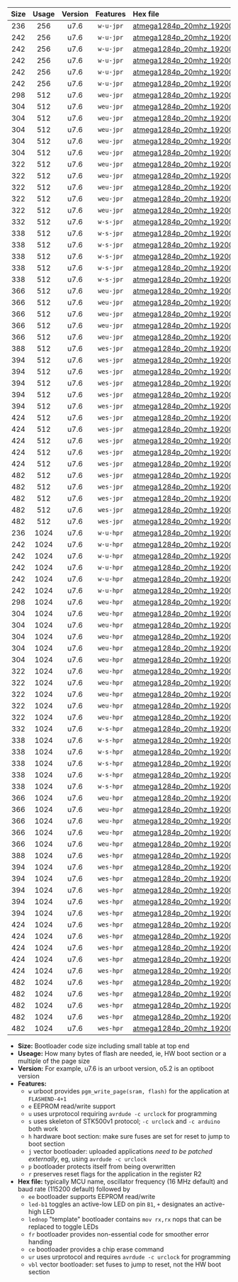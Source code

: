 |Size|Usage|Version|Features|Hex file|
|:-:|:-:|:-:|:-:|:--|
|236|256|u7.6|`w-u-jpr`|[atmega1284p_20mhz_19200bps_ur_vbl.hex](https://raw.githubusercontent.com/stefanrueger/urboot/main//atmega1284p_20mhz_19200bps_ur_vbl.hex)|
|242|256|u7.6|`w-u-jpr`|[atmega1284p_20mhz_19200bps_led+b5_ur_vbl.hex](https://raw.githubusercontent.com/stefanrueger/urboot/main//atmega1284p_20mhz_19200bps_led+b5_ur_vbl.hex)|
|242|256|u7.6|`w-u-jpr`|[atmega1284p_20mhz_19200bps_led+b7_ur_vbl.hex](https://raw.githubusercontent.com/stefanrueger/urboot/main//atmega1284p_20mhz_19200bps_led+b7_ur_vbl.hex)|
|242|256|u7.6|`w-u-jpr`|[atmega1284p_20mhz_19200bps_led+c7_ur_vbl.hex](https://raw.githubusercontent.com/stefanrueger/urboot/main//atmega1284p_20mhz_19200bps_led+c7_ur_vbl.hex)|
|242|256|u7.6|`w-u-jpr`|[atmega1284p_20mhz_19200bps_led+d7_ur_vbl.hex](https://raw.githubusercontent.com/stefanrueger/urboot/main//atmega1284p_20mhz_19200bps_led+d7_ur_vbl.hex)|
|242|256|u7.6|`w-u-jpr`|[atmega1284p_20mhz_19200bps_lednop_ur_vbl.hex](https://raw.githubusercontent.com/stefanrueger/urboot/main//atmega1284p_20mhz_19200bps_lednop_ur_vbl.hex)|
|298|512|u7.6|`weu-jpr`|[atmega1284p_20mhz_19200bps_ee_ur_vbl.hex](https://raw.githubusercontent.com/stefanrueger/urboot/main//atmega1284p_20mhz_19200bps_ee_ur_vbl.hex)|
|304|512|u7.6|`weu-jpr`|[atmega1284p_20mhz_19200bps_ee_led+b5_ur_vbl.hex](https://raw.githubusercontent.com/stefanrueger/urboot/main//atmega1284p_20mhz_19200bps_ee_led+b5_ur_vbl.hex)|
|304|512|u7.6|`weu-jpr`|[atmega1284p_20mhz_19200bps_ee_led+b7_ur_vbl.hex](https://raw.githubusercontent.com/stefanrueger/urboot/main//atmega1284p_20mhz_19200bps_ee_led+b7_ur_vbl.hex)|
|304|512|u7.6|`weu-jpr`|[atmega1284p_20mhz_19200bps_ee_led+c7_ur_vbl.hex](https://raw.githubusercontent.com/stefanrueger/urboot/main//atmega1284p_20mhz_19200bps_ee_led+c7_ur_vbl.hex)|
|304|512|u7.6|`weu-jpr`|[atmega1284p_20mhz_19200bps_ee_led+d7_ur_vbl.hex](https://raw.githubusercontent.com/stefanrueger/urboot/main//atmega1284p_20mhz_19200bps_ee_led+d7_ur_vbl.hex)|
|304|512|u7.6|`weu-jpr`|[atmega1284p_20mhz_19200bps_ee_lednop_ur_vbl.hex](https://raw.githubusercontent.com/stefanrueger/urboot/main//atmega1284p_20mhz_19200bps_ee_lednop_ur_vbl.hex)|
|322|512|u7.6|`weu-jpr`|[atmega1284p_20mhz_19200bps_ee_led+b5_fr_ur_vbl.hex](https://raw.githubusercontent.com/stefanrueger/urboot/main//atmega1284p_20mhz_19200bps_ee_led+b5_fr_ur_vbl.hex)|
|322|512|u7.6|`weu-jpr`|[atmega1284p_20mhz_19200bps_ee_led+b7_fr_ur_vbl.hex](https://raw.githubusercontent.com/stefanrueger/urboot/main//atmega1284p_20mhz_19200bps_ee_led+b7_fr_ur_vbl.hex)|
|322|512|u7.6|`weu-jpr`|[atmega1284p_20mhz_19200bps_ee_led+c7_fr_ur_vbl.hex](https://raw.githubusercontent.com/stefanrueger/urboot/main//atmega1284p_20mhz_19200bps_ee_led+c7_fr_ur_vbl.hex)|
|322|512|u7.6|`weu-jpr`|[atmega1284p_20mhz_19200bps_ee_led+d7_fr_ur_vbl.hex](https://raw.githubusercontent.com/stefanrueger/urboot/main//atmega1284p_20mhz_19200bps_ee_led+d7_fr_ur_vbl.hex)|
|322|512|u7.6|`weu-jpr`|[atmega1284p_20mhz_19200bps_ee_lednop_fr_ur_vbl.hex](https://raw.githubusercontent.com/stefanrueger/urboot/main//atmega1284p_20mhz_19200bps_ee_lednop_fr_ur_vbl.hex)|
|332|512|u7.6|`w-s-jpr`|[atmega1284p_20mhz_19200bps_vbl.hex](https://raw.githubusercontent.com/stefanrueger/urboot/main//atmega1284p_20mhz_19200bps_vbl.hex)|
|338|512|u7.6|`w-s-jpr`|[atmega1284p_20mhz_19200bps_led+b5_vbl.hex](https://raw.githubusercontent.com/stefanrueger/urboot/main//atmega1284p_20mhz_19200bps_led+b5_vbl.hex)|
|338|512|u7.6|`w-s-jpr`|[atmega1284p_20mhz_19200bps_led+b7_vbl.hex](https://raw.githubusercontent.com/stefanrueger/urboot/main//atmega1284p_20mhz_19200bps_led+b7_vbl.hex)|
|338|512|u7.6|`w-s-jpr`|[atmega1284p_20mhz_19200bps_led+c7_vbl.hex](https://raw.githubusercontent.com/stefanrueger/urboot/main//atmega1284p_20mhz_19200bps_led+c7_vbl.hex)|
|338|512|u7.6|`w-s-jpr`|[atmega1284p_20mhz_19200bps_led+d7_vbl.hex](https://raw.githubusercontent.com/stefanrueger/urboot/main//atmega1284p_20mhz_19200bps_led+d7_vbl.hex)|
|338|512|u7.6|`w-s-jpr`|[atmega1284p_20mhz_19200bps_lednop_vbl.hex](https://raw.githubusercontent.com/stefanrueger/urboot/main//atmega1284p_20mhz_19200bps_lednop_vbl.hex)|
|366|512|u7.6|`weu-jpr`|[atmega1284p_20mhz_19200bps_ee_led+b5_fr_ce_ur_vbl.hex](https://raw.githubusercontent.com/stefanrueger/urboot/main//atmega1284p_20mhz_19200bps_ee_led+b5_fr_ce_ur_vbl.hex)|
|366|512|u7.6|`weu-jpr`|[atmega1284p_20mhz_19200bps_ee_led+b7_fr_ce_ur_vbl.hex](https://raw.githubusercontent.com/stefanrueger/urboot/main//atmega1284p_20mhz_19200bps_ee_led+b7_fr_ce_ur_vbl.hex)|
|366|512|u7.6|`weu-jpr`|[atmega1284p_20mhz_19200bps_ee_led+c7_fr_ce_ur_vbl.hex](https://raw.githubusercontent.com/stefanrueger/urboot/main//atmega1284p_20mhz_19200bps_ee_led+c7_fr_ce_ur_vbl.hex)|
|366|512|u7.6|`weu-jpr`|[atmega1284p_20mhz_19200bps_ee_led+d7_fr_ce_ur_vbl.hex](https://raw.githubusercontent.com/stefanrueger/urboot/main//atmega1284p_20mhz_19200bps_ee_led+d7_fr_ce_ur_vbl.hex)|
|366|512|u7.6|`weu-jpr`|[atmega1284p_20mhz_19200bps_ee_lednop_fr_ce_ur_vbl.hex](https://raw.githubusercontent.com/stefanrueger/urboot/main//atmega1284p_20mhz_19200bps_ee_lednop_fr_ce_ur_vbl.hex)|
|388|512|u7.6|`wes-jpr`|[atmega1284p_20mhz_19200bps_ee_vbl.hex](https://raw.githubusercontent.com/stefanrueger/urboot/main//atmega1284p_20mhz_19200bps_ee_vbl.hex)|
|394|512|u7.6|`wes-jpr`|[atmega1284p_20mhz_19200bps_ee_led+b5_vbl.hex](https://raw.githubusercontent.com/stefanrueger/urboot/main//atmega1284p_20mhz_19200bps_ee_led+b5_vbl.hex)|
|394|512|u7.6|`wes-jpr`|[atmega1284p_20mhz_19200bps_ee_led+b7_vbl.hex](https://raw.githubusercontent.com/stefanrueger/urboot/main//atmega1284p_20mhz_19200bps_ee_led+b7_vbl.hex)|
|394|512|u7.6|`wes-jpr`|[atmega1284p_20mhz_19200bps_ee_led+c7_vbl.hex](https://raw.githubusercontent.com/stefanrueger/urboot/main//atmega1284p_20mhz_19200bps_ee_led+c7_vbl.hex)|
|394|512|u7.6|`wes-jpr`|[atmega1284p_20mhz_19200bps_ee_led+d7_vbl.hex](https://raw.githubusercontent.com/stefanrueger/urboot/main//atmega1284p_20mhz_19200bps_ee_led+d7_vbl.hex)|
|394|512|u7.6|`wes-jpr`|[atmega1284p_20mhz_19200bps_ee_lednop_vbl.hex](https://raw.githubusercontent.com/stefanrueger/urboot/main//atmega1284p_20mhz_19200bps_ee_lednop_vbl.hex)|
|424|512|u7.6|`wes-jpr`|[atmega1284p_20mhz_19200bps_ee_led+b5_fr_vbl.hex](https://raw.githubusercontent.com/stefanrueger/urboot/main//atmega1284p_20mhz_19200bps_ee_led+b5_fr_vbl.hex)|
|424|512|u7.6|`wes-jpr`|[atmega1284p_20mhz_19200bps_ee_led+b7_fr_vbl.hex](https://raw.githubusercontent.com/stefanrueger/urboot/main//atmega1284p_20mhz_19200bps_ee_led+b7_fr_vbl.hex)|
|424|512|u7.6|`wes-jpr`|[atmega1284p_20mhz_19200bps_ee_led+c7_fr_vbl.hex](https://raw.githubusercontent.com/stefanrueger/urboot/main//atmega1284p_20mhz_19200bps_ee_led+c7_fr_vbl.hex)|
|424|512|u7.6|`wes-jpr`|[atmega1284p_20mhz_19200bps_ee_led+d7_fr_vbl.hex](https://raw.githubusercontent.com/stefanrueger/urboot/main//atmega1284p_20mhz_19200bps_ee_led+d7_fr_vbl.hex)|
|424|512|u7.6|`wes-jpr`|[atmega1284p_20mhz_19200bps_ee_lednop_fr_vbl.hex](https://raw.githubusercontent.com/stefanrueger/urboot/main//atmega1284p_20mhz_19200bps_ee_lednop_fr_vbl.hex)|
|482|512|u7.6|`wes-jpr`|[atmega1284p_20mhz_19200bps_ee_led+b5_fr_ce_vbl.hex](https://raw.githubusercontent.com/stefanrueger/urboot/main//atmega1284p_20mhz_19200bps_ee_led+b5_fr_ce_vbl.hex)|
|482|512|u7.6|`wes-jpr`|[atmega1284p_20mhz_19200bps_ee_led+b7_fr_ce_vbl.hex](https://raw.githubusercontent.com/stefanrueger/urboot/main//atmega1284p_20mhz_19200bps_ee_led+b7_fr_ce_vbl.hex)|
|482|512|u7.6|`wes-jpr`|[atmega1284p_20mhz_19200bps_ee_led+c7_fr_ce_vbl.hex](https://raw.githubusercontent.com/stefanrueger/urboot/main//atmega1284p_20mhz_19200bps_ee_led+c7_fr_ce_vbl.hex)|
|482|512|u7.6|`wes-jpr`|[atmega1284p_20mhz_19200bps_ee_led+d7_fr_ce_vbl.hex](https://raw.githubusercontent.com/stefanrueger/urboot/main//atmega1284p_20mhz_19200bps_ee_led+d7_fr_ce_vbl.hex)|
|482|512|u7.6|`wes-jpr`|[atmega1284p_20mhz_19200bps_ee_lednop_fr_ce_vbl.hex](https://raw.githubusercontent.com/stefanrueger/urboot/main//atmega1284p_20mhz_19200bps_ee_lednop_fr_ce_vbl.hex)|
|236|1024|u7.6|`w-u-hpr`|[atmega1284p_20mhz_19200bps_ur.hex](https://raw.githubusercontent.com/stefanrueger/urboot/main//atmega1284p_20mhz_19200bps_ur.hex)|
|242|1024|u7.6|`w-u-hpr`|[atmega1284p_20mhz_19200bps_led+b5_ur.hex](https://raw.githubusercontent.com/stefanrueger/urboot/main//atmega1284p_20mhz_19200bps_led+b5_ur.hex)|
|242|1024|u7.6|`w-u-hpr`|[atmega1284p_20mhz_19200bps_led+b7_ur.hex](https://raw.githubusercontent.com/stefanrueger/urboot/main//atmega1284p_20mhz_19200bps_led+b7_ur.hex)|
|242|1024|u7.6|`w-u-hpr`|[atmega1284p_20mhz_19200bps_led+c7_ur.hex](https://raw.githubusercontent.com/stefanrueger/urboot/main//atmega1284p_20mhz_19200bps_led+c7_ur.hex)|
|242|1024|u7.6|`w-u-hpr`|[atmega1284p_20mhz_19200bps_led+d7_ur.hex](https://raw.githubusercontent.com/stefanrueger/urboot/main//atmega1284p_20mhz_19200bps_led+d7_ur.hex)|
|242|1024|u7.6|`w-u-hpr`|[atmega1284p_20mhz_19200bps_lednop_ur.hex](https://raw.githubusercontent.com/stefanrueger/urboot/main//atmega1284p_20mhz_19200bps_lednop_ur.hex)|
|298|1024|u7.6|`weu-hpr`|[atmega1284p_20mhz_19200bps_ee_ur.hex](https://raw.githubusercontent.com/stefanrueger/urboot/main//atmega1284p_20mhz_19200bps_ee_ur.hex)|
|304|1024|u7.6|`weu-hpr`|[atmega1284p_20mhz_19200bps_ee_led+b5_ur.hex](https://raw.githubusercontent.com/stefanrueger/urboot/main//atmega1284p_20mhz_19200bps_ee_led+b5_ur.hex)|
|304|1024|u7.6|`weu-hpr`|[atmega1284p_20mhz_19200bps_ee_led+b7_ur.hex](https://raw.githubusercontent.com/stefanrueger/urboot/main//atmega1284p_20mhz_19200bps_ee_led+b7_ur.hex)|
|304|1024|u7.6|`weu-hpr`|[atmega1284p_20mhz_19200bps_ee_led+c7_ur.hex](https://raw.githubusercontent.com/stefanrueger/urboot/main//atmega1284p_20mhz_19200bps_ee_led+c7_ur.hex)|
|304|1024|u7.6|`weu-hpr`|[atmega1284p_20mhz_19200bps_ee_led+d7_ur.hex](https://raw.githubusercontent.com/stefanrueger/urboot/main//atmega1284p_20mhz_19200bps_ee_led+d7_ur.hex)|
|304|1024|u7.6|`weu-hpr`|[atmega1284p_20mhz_19200bps_ee_lednop_ur.hex](https://raw.githubusercontent.com/stefanrueger/urboot/main//atmega1284p_20mhz_19200bps_ee_lednop_ur.hex)|
|322|1024|u7.6|`weu-hpr`|[atmega1284p_20mhz_19200bps_ee_led+b5_fr_ur.hex](https://raw.githubusercontent.com/stefanrueger/urboot/main//atmega1284p_20mhz_19200bps_ee_led+b5_fr_ur.hex)|
|322|1024|u7.6|`weu-hpr`|[atmega1284p_20mhz_19200bps_ee_led+b7_fr_ur.hex](https://raw.githubusercontent.com/stefanrueger/urboot/main//atmega1284p_20mhz_19200bps_ee_led+b7_fr_ur.hex)|
|322|1024|u7.6|`weu-hpr`|[atmega1284p_20mhz_19200bps_ee_led+c7_fr_ur.hex](https://raw.githubusercontent.com/stefanrueger/urboot/main//atmega1284p_20mhz_19200bps_ee_led+c7_fr_ur.hex)|
|322|1024|u7.6|`weu-hpr`|[atmega1284p_20mhz_19200bps_ee_led+d7_fr_ur.hex](https://raw.githubusercontent.com/stefanrueger/urboot/main//atmega1284p_20mhz_19200bps_ee_led+d7_fr_ur.hex)|
|322|1024|u7.6|`weu-hpr`|[atmega1284p_20mhz_19200bps_ee_lednop_fr_ur.hex](https://raw.githubusercontent.com/stefanrueger/urboot/main//atmega1284p_20mhz_19200bps_ee_lednop_fr_ur.hex)|
|332|1024|u7.6|`w-s-hpr`|[atmega1284p_20mhz_19200bps.hex](https://raw.githubusercontent.com/stefanrueger/urboot/main//atmega1284p_20mhz_19200bps.hex)|
|338|1024|u7.6|`w-s-hpr`|[atmega1284p_20mhz_19200bps_led+b5.hex](https://raw.githubusercontent.com/stefanrueger/urboot/main//atmega1284p_20mhz_19200bps_led+b5.hex)|
|338|1024|u7.6|`w-s-hpr`|[atmega1284p_20mhz_19200bps_led+b7.hex](https://raw.githubusercontent.com/stefanrueger/urboot/main//atmega1284p_20mhz_19200bps_led+b7.hex)|
|338|1024|u7.6|`w-s-hpr`|[atmega1284p_20mhz_19200bps_led+c7.hex](https://raw.githubusercontent.com/stefanrueger/urboot/main//atmega1284p_20mhz_19200bps_led+c7.hex)|
|338|1024|u7.6|`w-s-hpr`|[atmega1284p_20mhz_19200bps_led+d7.hex](https://raw.githubusercontent.com/stefanrueger/urboot/main//atmega1284p_20mhz_19200bps_led+d7.hex)|
|338|1024|u7.6|`w-s-hpr`|[atmega1284p_20mhz_19200bps_lednop.hex](https://raw.githubusercontent.com/stefanrueger/urboot/main//atmega1284p_20mhz_19200bps_lednop.hex)|
|366|1024|u7.6|`weu-hpr`|[atmega1284p_20mhz_19200bps_ee_led+b5_fr_ce_ur.hex](https://raw.githubusercontent.com/stefanrueger/urboot/main//atmega1284p_20mhz_19200bps_ee_led+b5_fr_ce_ur.hex)|
|366|1024|u7.6|`weu-hpr`|[atmega1284p_20mhz_19200bps_ee_led+b7_fr_ce_ur.hex](https://raw.githubusercontent.com/stefanrueger/urboot/main//atmega1284p_20mhz_19200bps_ee_led+b7_fr_ce_ur.hex)|
|366|1024|u7.6|`weu-hpr`|[atmega1284p_20mhz_19200bps_ee_led+c7_fr_ce_ur.hex](https://raw.githubusercontent.com/stefanrueger/urboot/main//atmega1284p_20mhz_19200bps_ee_led+c7_fr_ce_ur.hex)|
|366|1024|u7.6|`weu-hpr`|[atmega1284p_20mhz_19200bps_ee_led+d7_fr_ce_ur.hex](https://raw.githubusercontent.com/stefanrueger/urboot/main//atmega1284p_20mhz_19200bps_ee_led+d7_fr_ce_ur.hex)|
|366|1024|u7.6|`weu-hpr`|[atmega1284p_20mhz_19200bps_ee_lednop_fr_ce_ur.hex](https://raw.githubusercontent.com/stefanrueger/urboot/main//atmega1284p_20mhz_19200bps_ee_lednop_fr_ce_ur.hex)|
|388|1024|u7.6|`wes-hpr`|[atmega1284p_20mhz_19200bps_ee.hex](https://raw.githubusercontent.com/stefanrueger/urboot/main//atmega1284p_20mhz_19200bps_ee.hex)|
|394|1024|u7.6|`wes-hpr`|[atmega1284p_20mhz_19200bps_ee_led+b5.hex](https://raw.githubusercontent.com/stefanrueger/urboot/main//atmega1284p_20mhz_19200bps_ee_led+b5.hex)|
|394|1024|u7.6|`wes-hpr`|[atmega1284p_20mhz_19200bps_ee_led+b7.hex](https://raw.githubusercontent.com/stefanrueger/urboot/main//atmega1284p_20mhz_19200bps_ee_led+b7.hex)|
|394|1024|u7.6|`wes-hpr`|[atmega1284p_20mhz_19200bps_ee_led+c7.hex](https://raw.githubusercontent.com/stefanrueger/urboot/main//atmega1284p_20mhz_19200bps_ee_led+c7.hex)|
|394|1024|u7.6|`wes-hpr`|[atmega1284p_20mhz_19200bps_ee_led+d7.hex](https://raw.githubusercontent.com/stefanrueger/urboot/main//atmega1284p_20mhz_19200bps_ee_led+d7.hex)|
|394|1024|u7.6|`wes-hpr`|[atmega1284p_20mhz_19200bps_ee_lednop.hex](https://raw.githubusercontent.com/stefanrueger/urboot/main//atmega1284p_20mhz_19200bps_ee_lednop.hex)|
|424|1024|u7.6|`wes-hpr`|[atmega1284p_20mhz_19200bps_ee_led+b5_fr.hex](https://raw.githubusercontent.com/stefanrueger/urboot/main//atmega1284p_20mhz_19200bps_ee_led+b5_fr.hex)|
|424|1024|u7.6|`wes-hpr`|[atmega1284p_20mhz_19200bps_ee_led+b7_fr.hex](https://raw.githubusercontent.com/stefanrueger/urboot/main//atmega1284p_20mhz_19200bps_ee_led+b7_fr.hex)|
|424|1024|u7.6|`wes-hpr`|[atmega1284p_20mhz_19200bps_ee_led+c7_fr.hex](https://raw.githubusercontent.com/stefanrueger/urboot/main//atmega1284p_20mhz_19200bps_ee_led+c7_fr.hex)|
|424|1024|u7.6|`wes-hpr`|[atmega1284p_20mhz_19200bps_ee_led+d7_fr.hex](https://raw.githubusercontent.com/stefanrueger/urboot/main//atmega1284p_20mhz_19200bps_ee_led+d7_fr.hex)|
|424|1024|u7.6|`wes-hpr`|[atmega1284p_20mhz_19200bps_ee_lednop_fr.hex](https://raw.githubusercontent.com/stefanrueger/urboot/main//atmega1284p_20mhz_19200bps_ee_lednop_fr.hex)|
|482|1024|u7.6|`wes-hpr`|[atmega1284p_20mhz_19200bps_ee_led+b5_fr_ce.hex](https://raw.githubusercontent.com/stefanrueger/urboot/main//atmega1284p_20mhz_19200bps_ee_led+b5_fr_ce.hex)|
|482|1024|u7.6|`wes-hpr`|[atmega1284p_20mhz_19200bps_ee_led+b7_fr_ce.hex](https://raw.githubusercontent.com/stefanrueger/urboot/main//atmega1284p_20mhz_19200bps_ee_led+b7_fr_ce.hex)|
|482|1024|u7.6|`wes-hpr`|[atmega1284p_20mhz_19200bps_ee_led+c7_fr_ce.hex](https://raw.githubusercontent.com/stefanrueger/urboot/main//atmega1284p_20mhz_19200bps_ee_led+c7_fr_ce.hex)|
|482|1024|u7.6|`wes-hpr`|[atmega1284p_20mhz_19200bps_ee_led+d7_fr_ce.hex](https://raw.githubusercontent.com/stefanrueger/urboot/main//atmega1284p_20mhz_19200bps_ee_led+d7_fr_ce.hex)|
|482|1024|u7.6|`wes-hpr`|[atmega1284p_20mhz_19200bps_ee_lednop_fr_ce.hex](https://raw.githubusercontent.com/stefanrueger/urboot/main//atmega1284p_20mhz_19200bps_ee_lednop_fr_ce.hex)|

- **Size:** Bootloader code size including small table at top end
- **Useage:** How many bytes of flash are needed, ie, HW boot section or a multiple of the page size
- **Version:** For example, u7.6 is an urboot version, o5.2 is an optiboot version
- **Features:**
  + `w` urboot provides `pgm_write_page(sram, flash)` for the application at `FLASHEND-4+1`
  + `e` EEPROM read/write support
  + `u` uses urprotocol requiring `avrdude -c urclock` for programming
  + `s` uses skeleton of STK500v1 protocol; `-c urclock` and `-c arduino` both work
  + `h` hardware boot section: make sure fuses are set for reset to jump to boot section
  + `j` vector bootloader: uploaded applications *need to be patched externally*, eg, using `avrdude -c urclock`
  + `p` bootloader protects itself from being overwritten
  + `r` preserves reset flags for the application in the register R2
- **Hex file:** typically MCU name, oscillator frequency (16 MHz default) and baud rate (115200 default) followed by
  + `ee` bootloader supports EEPROM read/write
  + `led-b1` toggles an active-low LED on pin `B1`, `+` designates an active-high LED
  + `lednop` "template" bootloader contains `mov rx,rx` nops that can be replaced to toggle LEDs
  + `fr` bootloader provides non-essential code for smoother error handing
  + `ce` bootloader provides a chip erase command
  + `ur` uses urprotocol and requires `avrdude -c urclock` for programming
  + `vbl` vector bootloader: set fuses to jump to reset, not the HW boot section
